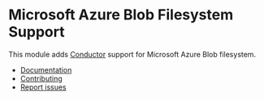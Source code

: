 Microsoft Azure Blob Filesystem Support
=======================================

This module adds [Conductor](https://github.com/conductorphp/conductor-core) 
support for Microsoft Azure Blob filesystem.

* [Documentation](docs/index.md)
* [Contributing](https://github.com/conductorphp/conductor-core/blob/master/README.md#contributing)
* [Report issues](https://github.com/conductorphp/conductor-azure-blob-filesystem-support/issues)
